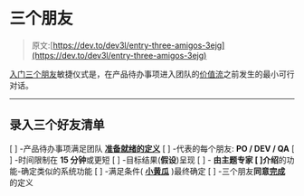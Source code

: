 # 三个朋友

> 原文:[https://dev.to/dev3l/entry-three-amigos-3ejg](https://dev.to/dev3l/entry-three-amigos-3ejg)

[入门三个朋友](http://itsadeliverything.com/three-amigos-meeting-agree-the-tests-before-development-starts)敏捷仪式是，在产品待办事项进入团队的[价值流](https://www.scaledagileframework.com/value-streams/)之前发生的最小可行对话。

* * *

## 录入三个好友清单

[ ] -产品待办事项满足团队 **[准备就绪的定义](https://dev.to/dev3l/definition-of-ready--1jfb)**
[ ] -代表的每个朋友: **PO / DEV / QA**
[ ] -时间限制在 **15 分钟**或更短
[ ] -目标结果(**假设**)呈现
[ ] - **由主题专家
[ ]介绍**的功能-确定类似的系统功能
[ ] -满足条件( **[小黄瓜](https://dev.to/dev3l/behavior-driven-development-bdd-crash-course-170)** )最终确定
[ ] -三个朋友**同意[完成](https://www.scrumalliance.org/community/articles/2008/september/definition-of-done-a-reference)** 的定义